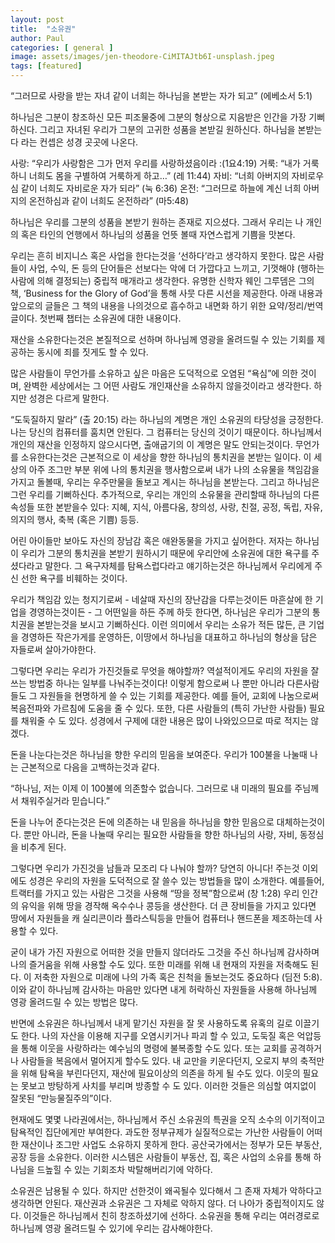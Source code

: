 ```yaml
---
layout: post
title:  "소유권"
author: Paul
categories: [ general ]
image: assets/images/jen-theodore-CiMITAJtb6I-unsplash.jpeg
tags: [featured]
---
```


“그러므로 사랑을 받는 자녀 같이 너희는 하나님을 본받는 자가 되고” (에베소서 5:1)

하나님은 그분이 창조하신 모든 피조물중에 그분의 형상으로 지음받은 인간을 가장 기뻐하신다. 그리고 자녀된 우리가 그분의 고귀한 성품을 본받길 원하신다. 하나님을 본받는다 라는 컨셉은 성경 곳곳에 나온다.

사랑: “우리가 사랑함은 그가 먼저 우리를 사랑하셨음이라 :(1요4:19)
거룩: “내가 거룩하니 너희도 몸을 구별하여 거룩하게 하고…” (레 11:44)
자비: “너희 아버지의 자비로우심 같이 너희도 자비로운 자가 되라” (눅 6:36)
온전: “그러므로 하늘에 계신 너희 아버지의 온전하심과 같이 너희도 온전하라” (마5:48)

하나님은 우리를 그분의 성품을 본받기 원하는 존재로 지으셨다. 그래서 우리는 나 개인의 혹은 타인의 언행에서 하나님의 성품을 언뜻 볼때 자연스럽게 기쁨을 맛본다.

우리는 흔히 비지니스 혹은 사업을 한다는것을 ‘선하다’라고 생각하지 못한다. 많은 사람들이 사업, 수익, 돈 등의 단어들은 선보다는 악에 더 가깝다고 느끼고, 기껏해야 (행하는 사람에 의해 결정되는) 중립적 매개라고 생각한다. 유명한 신학자 웨인 그루뎀은 그의 책, ‘Business for the Glory of God’을 통해 사뭇 다른 시선을 제공한다. 아래 내용과 앞으로의 글들은 그 책의 내용을 나의것으로 흡수하고 내면화 하기 위한 요약/정리/번역글이다. 첫번째 챕터는 소유권에 대한 내용이다.


재산을 소유한다는것은 본질적으로 선하며 하나님께 영광을 올려드릴 수 있는 기회를 제공하는 동시에 죄를 짓게도 할 수 있다.

많은 사람들이 무언가를 소유하고 싶은 마음은 도덕적으로 오염된 “욕심”에 의한 것이며, 완벽한 세상에서는 그 어떤 사람도 개인재산을 소유하지 않을것이라고 생각한다. 하지만 성경은 다르게 말한다.

“도둑질하지 말라” (출 20:15) 라는 하나님의 계명은 개인 소유권의 타당성을 긍정한다. 나는 당신의 컴퓨터를 훔치면 안된다. 그 컴퓨터는 당신의 것이기 때문이다. 하나님께서 개인의 재산을 인정하지 않으시다면, 출애굽기의 이 계명은 말도 안되는것이다. 무언가를 소유한다는것은 근본적으로 이 세상을 향한 하나님의 통치권을 본받는 일이다. 이 세상의 아주 조그만 부분 위에 나의 통치권을 행사함으로써 내가 나의 소유물을 책임감을 가지고 돌볼때, 우리는 우주만물을 돌보고 계시는 하나님을 본받는다. 그리고 하나님은 그런 우리를 기뻐하신다. 추가적으로, 우리는 개인의 소유물을 관리할때 하나님의 다른 속성들 또한 본받을수 있다: 지혜, 지식, 아름다움, 창의성, 사랑, 친절, 공정, 독립, 자유, 의지의 행사, 축복 (혹은 기쁨) 등등.

어린 아이들만 보아도 자신의 장남감 혹은 애완동물을 가지고 싶어한다. 저자는 하나님이 우리가 그분의 통치권을 본받기 원하시기 때문에 우리안에 소유권에 대한 욕구를 주셨다라고 말한다. 그 욕구자체를 탐욕스럽다라고 얘기하는것은 하나님께서 우리에게 주신 선한 욕구를 비훼하는 것이다.

우리가 책임감 있는 청지기로써 - 네살때 자신의 장난감을 다루는것이든 마흔살에 한 기업을 경영하는것이든 - 그 어떤일을 하든 주께 하듯 한다면, 하나님은 우리가 그분의 통치권을 본받는것을 보시고 기뻐하신다. 이런 의미에서 우리는 소유가 적든 많든, 큰 기업을 경영하든 작은가게를 운영하든, 이땅에서 하나님을 대표하고 하나님의 형상을 담은 자들로써 살아가야한다.

그렇다면 우리는 우리가 가진것들로 무엇을 해야할까? 역설적이게도 우리의 자원을 잘 쓰는 방법중 하나는 일부를 나눠주는것이다! 이렇게 함으로써 나 뿐만 아니라 다른사람들도 그 자원들을 현명하게 쓸 수 있는 기회를 제공한다. 예를 들어, 교회에 나눔으로써 복음전파와 가르침에 도움을 줄 수 있다. 또한, 다른 사람들의 (특히 가난한 사람들) 필요를 채워줄 수 도 있다.  성경에서 구제에 대한 내용은 많이 나와있으므로 따로 적지는 않겠다.

돈을 나눈다는것은 하나님을 향한 우리의 믿음을 보여준다. 우리가 100불을 나눌때 나는 근본적으로 다음을 고백하는것과 같다.

“하나님, 저는 이제 이 100불에 의존할수 없습니다. 그러므로 내 미래의 필요를 주님께서 채워주실거라 믿습니다.”

돈을 나누어 준다는것은 돈에 의존하는 내 믿음을 하나님을 향한 믿음으로 대체하는것이다. 뿐만 아니라, 돈을 나눌때 우리는 필요한 사람들을 향한 하나님의 사랑, 자비, 동정심을 비추게 된다.

그렇다면 우리가 가진것을 남들과 모조리 다 나눠야 할까? 당연히 아니다! 주는것 이외에도 성경은 우리의 자원을 도덕적으로 잘 쓸수 있는 방법들을 많이 소개한다. 예를들어, 트랙터를 가지고 있는 사람은 그것을 사용해 “땅을 정복”함으로써 (창 1:28) 우리 인간의 유익을 위해 땅을 경작해 옥수수나 콩등을 생산한다. 더 큰 장비들을 가지고 있다면 땅에서 자원들을 캐 실리콘이라 플라스틱등을 만들어 컴퓨터나 핸드폰을 제조하는데 사용할 수 있다.

굳이 내가 가진 자원으로 어떠한 것을 만들지 않더라도 그것을 주신 하나님께 감사하며 나의 즐거움을 위해 사용할 수도 있다. 또한 미래를 위해 내 현재의 자원을 저축해도 된다. 이 저축한 자원으로 미래에 나의 가족 혹은 친척을 돌보는것도 중요하다 (딤전 5:8). 이와 같이 하나님께 감사하는 마음만 있다면 내게 허락하신 자원들을 사용해 하나님께 영광 올려드릴 수 있는 방법은 많다.

반면에 소유권은 하나님께서 내게 맡기신 자원을 잘 못 사용하도록 유혹의 길로 이끌기도 한다. 나의 자산을 이용해 지구를 오염시키거나 파괴 할 수 있고, 도둑질 혹은 억압등을 통해 이웃을 사랑하라는 예수님의 명령에 불복종할 수도 있다. 또는 교회를 공격하거나 사람들을 복음에서 멀어지게 할수도 있다. 내 교만을 키운다던지, 오로지 부의 축적만을 위해 탐욕을 부린다던지, 재산에 필요이상의 의존을 하게 될 수도 있다. 이웃의 필요는 못보고 방탕하게 사치를 부리며 방종할 수 도 있다. 이러한 것들은 의심할 여지없이 잘못된 “만능물질주의”이다.

현재에도 몇몇 나라권에서는, 하나님께서 주신 소유권의 특권을 오직 소수의 이기적이고 탐욕적인 집단에게만 부여한다. 과도한 정부규제가 실질적으로는 가난한 사람들이 어떠한 재산이나 조그만 사업도 소유하지 못하게 한다. 공산국가에서는 정부가 모든 부동산, 공장 등을 소유한다. 이러한 시스템은 사람들이 부동산, 집, 혹은 사업의 소유를 통해 하나님을 드높힐 수 있는 기회조차 박탈해버리기에 악하다.

소유권은 남용될 수 있다. 하지만 선한것이 왜곡될수 있다해서 그 존재 자체가 악하다고 생각하면 안된다. 재산권과 소유권은 그 자체로 악하지 않다. 더 나아가 중립적이지도 않다. 이것들은 하나님께서 친히 창조하셨기에 선하다. 소유권을 통해 우리는 여러경로로 하나님께 영광 올려드릴 수 있기에 우리는 감사해야한다.
